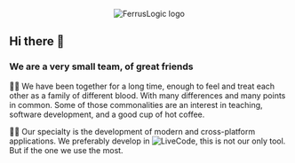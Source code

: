 <p align="center">
  <img src="https://user-images.githubusercontent.com/37944516/150434839-e88fa2f7-9c1d-48bd-8647-b04b505604b9.jpg" alt="FerrusLogic logo" style="max-width: 100%;">
</p>

## Hi there 👋

### We are a very small team, of great friends

🙋‍♀️ We have been together for a long time, enough to feel and treat each other as a family of different blood. With many differences and many points in common. Some of those commonalities are an interest in teaching, software development, and a good cup of hot coffee.

👩‍💻 Our specialty is the development of modern and cross-platform applications. We preferably develop in ![LiveCode](https://livecode.com), this is not our only tool. But if the one we use the most.
